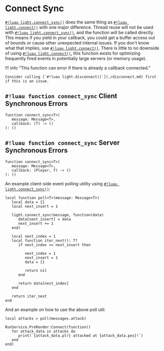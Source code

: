 # Connect Sync

[`#!luau light.connect_sync()`](./connect_sync.md) does the same thing as [`#!luau light.connect()`](./connect.md)
with one major difference. Thread reuse will not be used with [`#!luau light.connect_sync()`](./connect_sync.md), and
the function will be called directly. This means if you yield in your callback, you could get a buffer access out of
bounds or cause other unexpected internal issues. If you don't know what that implies, use
[`#!luau light.connect()`](./connect.md). There is little to no downside of using
[`#!luau light.connect()`](./connect.md), this function exists for optimizing frequently fired events in potentially
large servers (or memory usage).

!!! info "This function can error if there is already a callback connected."

    Consider calling [`#!luau light.disconnect()`](./disconnect.md) first if this is an issue.

## `#!luau function connect_sync` <span class="md-tag md-tag-icon md-tag--client">Client</span> <span class="md-tag md-tag-icon md-tag--sync">Synchronous</span> <span class="md-tag md-tag-icon md-tag--errors">Errors</span>

```luau
function connect_sync<T>(
   message: Message<T>,
   callback: (T) -> ()
): ()
```

## `#!luau function connect_sync` <span class="md-tag md-tag-icon md-tag--server">Server</span> <span class="md-tag md-tag-icon md-tag--sync">Synchronous</span> <span class="md-tag md-tag-icon md-tag--errors">Errors</span>

```luau
function connect_sync<T>(
   message: Message<T>,
   callback: (Player, T) -> ()
): ()
```

An example client-side event polling utility using [`#!luau light.connect_sync()`](./connect_sync.md):

```luau title="polling.luau"
local function poll<T>(message: Message<T>)
   local data = {}
   local next_insert = 1

   light.connect_sync(message, function(data)
      data[next_insert] = data
      next_insert += 1
   end)

   local next_index = 1
   local function iter_next(): T?
      if next_index >= next_insert then

         next_index = 1
         next_insert = 1
         data = {}

         return nil
      end

      return data[next_index]
   end

   return iter_next
end
```

And an example on how to use the above poll util:

```luau title="attack_handler.client.luau"
local attacks = poll(messages.attack)

RunService.PreRender:Connect(function()
   for attack_data in attacks do
      print(`{attack_data.plr} attacked at {attack_data.pos}!`)
   end
end)
```
